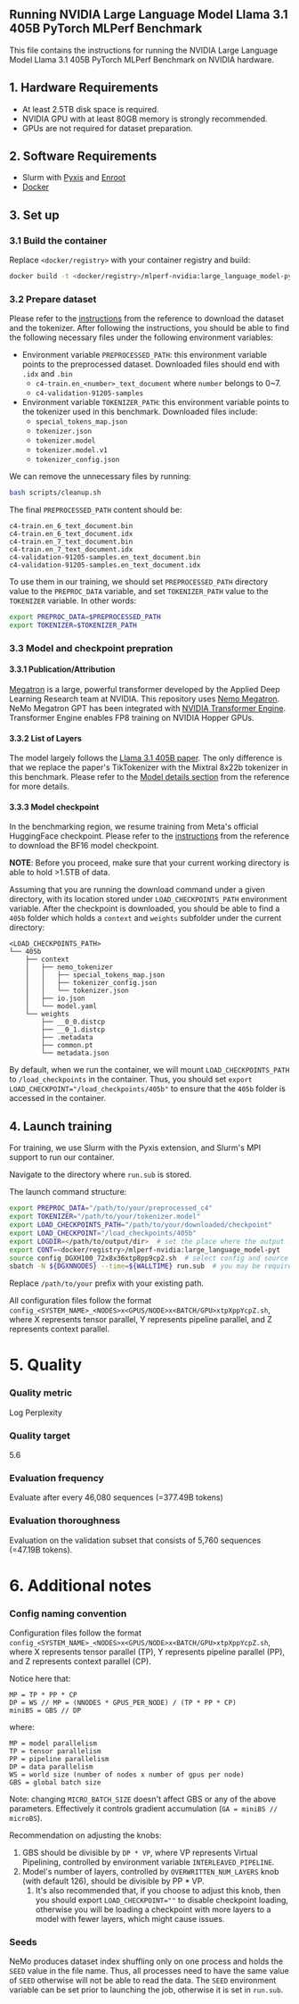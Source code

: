 ## Running NVIDIA Large Language Model Llama 3.1 405B PyTorch MLPerf Benchmark

This file contains the instructions for running the NVIDIA Large Language Model Llama 3.1 405B PyTorch MLPerf Benchmark on NVIDIA hardware.

## 1. Hardware Requirements

- At least 2.5TB disk space is required.
- NVIDIA GPU with at least 80GB memory is strongly recommended.
- GPUs are not required for dataset preparation.

## 2. Software Requirements

- Slurm with [Pyxis](https://github.com/NVIDIA/pyxis) and [Enroot](https://github.com/NVIDIA/enroot)
- [Docker](https://www.docker.com/)

## 3. Set up

### 3.1 Build the container

Replace `<docker/registry>` with your container registry and build:

```bash
docker build -t <docker/registry>/mlperf-nvidia:large_language_model-pyt .
```

### 3.2 Prepare dataset

Please refer to the [instructions](https://github.com/mlcommons/training/tree/master/large_language_model_pretraining/nemo#preprocessed-data-download) from the reference to download the dataset and the tokenizer. After following the instructions, you should be able to find the following necessary files under the following environment variables: 

 - Environment variable `PREPROCESSED_PATH`: this environment variable points to the preprocessed dataset. Downloaded files should end with `.idx` and `.bin`
    - `c4-train.en_<number>_text_document` where `number` belongs to 0~7. 
    - `c4-validation-91205-samples`
 - Environment variable `TOKENIZER_PATH`: this environment variable points to the tokenizer used in this benchmark. Downloaded files include: 
   - `special_tokens_map.json`
   - `tokenizer.json`
   - `tokenizer.model`
   - `tokenizer.model.v1`
   - `tokenizer_config.json`

We can remove the unnecessary files by running:

```bash
bash scripts/cleanup.sh
```


The final `PREPROCESSED_PATH` content should be:

```
c4-train.en_6_text_document.bin
c4-train.en_6_text_document.idx
c4-train.en_7_text_document.bin
c4-train.en_7_text_document.idx
c4-validation-91205-samples.en_text_document.bin
c4-validation-91205-samples.en_text_document.idx
```

To use them in our training, we should set `PREPROCESSED_PATH` directory value to the `PREPROC_DATA` variable, and set `TOKENIZER_PATH` value to the `TOKENIZER` variable. In other words: 

```bash
export PREPROC_DATA=$PREPROCESSED_PATH
export TOKENIZER=$TOKENIZER_PATH
```

### 3.3 Model and checkpoint prepration

#### 3.3.1 Publication/Attribution

[Megatron](https://docs.nvidia.com/deeplearning/nemo/user-guide/docs/en/stable/nlp/nemo_megatron/intro.html) is a large, powerful transformer developed by the Applied Deep Learning Research team at NVIDIA. This repository uses [Nemo Megatron](https://github.com/NVIDIA/NeMo). NeMo Megatron GPT has been integrated with [NVIDIA Transformer Engine](https://github.com/NVIDIA/TransformerEngine). Transformer Engine enables FP8 training on NVIDIA Hopper GPUs.

#### 3.3.2 List of Layers

The model largely follows the [Llama 3.1 405B paper](https://arxiv.org/abs/2407.21783). The only difference is that we replace the paper's TikTokenizer with the Mixtral 8x22b tokenizer in this benchmark. Please refer to the [Model details section](https://github.com/mlcommons/training/tree/master/large_language_model_pretraining/nemo#model-details) from the reference for more details. 

#### 3.3.3 Model checkpoint
In the benchmarking region, we resume training from Meta's official HuggingFace checkpoint. Please refer to the [instructions](https://github.com/mlcommons/training/tree/master/large_language_model_pretraining/nemo#checkpoint-download) from the reference to download the BF16 model checkpoint. 

**NOTE**: Before you proceed, make sure that your current working directory is able to hold >1.5TB of data. 

Assuming that you are running the download command under a given directory, with its location stored under `LOAD_CHECKPOINTS_PATH` environment variable. After the checkpoint is downloaded, you should be able to find a `405b` folder which holds a `context` and `weights` subfolder under the current directory: 

```
<LOAD_CHECKPOINTS_PATH>
└── 405b
    ├── context
    │   ├── nemo_tokenizer
    │   │   ├── special_tokens_map.json
    │   │   ├── tokenizer_config.json
    │   │   └── tokenizer.json
    │   ├── io.json
    │   └── model.yaml
    └── weights
        ├── __0_0.distcp
        ├── __0_1.distcp
        ├── .metadata
        ├── common.pt
        └── metadata.json
```

By default, when we run the container, we will mount `LOAD_CHECKPOINTS_PATH` to `/load_checkpoints` in the container. Thus, you should set `export LOAD_CHECKPOINT="/load_checkpoints/405b"` to ensure that the `405b` folder is accessed in the container. 

## 4. Launch training

For training, we use Slurm with the Pyxis extension, and Slurm's MPI support to run our container.

Navigate to the directory where `run.sub` is stored.

The launch command structure:
```bash
export PREPROC_DATA="/path/to/your/preprocessed_c4"
export TOKENIZER="/path/to/your/tokenizer.model"
export LOAD_CHECKPOINTS_PATH="/path/to/your/downloaded/checkpoint"
export LOAD_CHECKPOINT="/load_checkpoints/405b"
export LOGDIR=</path/to/output/dir>  # set the place where the output logs will be saved
export CONT=<docker/registry>/mlperf-nvidia:large_language_model-pyt
source config_DGXH100_72x8x36xtp8pp9cp2.sh  # select config and source it
sbatch -N ${DGXNNODES} --time=${WALLTIME} run.sub  # you may be required to set --account and --partition here
```

Replace `/path/to/your` prefix with your existing path.

All configuration files follow the format `config_<SYSTEM_NAME>_<NODES>x<GPUS/NODE>x<BATCH/GPU>xtpXppYcpZ.sh`, where X represents tensor parallel, Y represents pipeline parallel, and Z represents context parallel.

# 5. Quality

### Quality metric
Log Perplexity

### Quality target
5.6

### Evaluation frequency
Evaluate after every 46,080 sequences (=377.49B tokens)

### Evaluation thoroughness
Evaluation on the validation subset that consists of 5,760 sequences (=47.19B tokens).


# 6. Additional notes

### Config naming convention

Configuration files follow the format `config_<SYSTEM_NAME>_<NODES>x<GPUS/NODE>x<BATCH/GPU>xtpXppYcpZ.sh`, where X represents tensor parallel (TP), Y represents pipeline parallel (PP), and Z represents context parallel (CP).

Notice here that: 

```
MP = TP * PP * CP
DP = WS // MP = (NNODES * GPUS_PER_NODE) / (TP * PP * CP)
miniBS = GBS // DP
```

where: 
```
MP = model parallelism
TP = tensor parallelism
PP = pipeline parallelism
DP = data parallelism
WS = world size (number of nodes x number of gpus per node)
GBS = global batch size
```

Note: changing `MICRO_BATCH_SIZE` doesn't affect GBS or any of the above parameters.
Effectively it controls gradient accumulation (`GA = miniBS // microBS`).

Recommendation on adjusting the knobs: 
1. GBS should be divisible by `DP * VP`, where VP represents Virtual Pipelining, controlled by environment variable `INTERLEAVED_PIPELINE`. 
2. Model's number of layers, controlled by `OVERWRITTEN_NUM_LAYERS` knob (with default 126), should be divisible by PP * VP. 
   1. It's also recommended that, if you choose to adjust this knob, then you should export `LOAD_CHECKPOINT=""` to disable checkpoint loading, otherwise you will be loading a checkpoint with more layers to a model with fewer layers, which might cause issues. 


### Seeds
NeMo produces dataset index shuffling only on one process and holds the `SEED` value in the file name.
Thus, all processes need to have the same value of `SEED` otherwise will not be able to read the data.
The `SEED` environment variable can be set prior to launching the job, otherwise it is set in `run.sub`.
